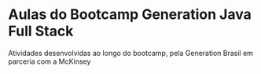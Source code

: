 # Aulas do Bootcamp Generation Java Full Stack

Atividades desenvolvidas ao longo do bootcamp, pela Generation Brasil em parceria com a McKinsey

